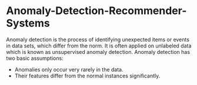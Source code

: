 
# Anomaly-Detection-Recommender-Systems

Anomaly detection is the process of identifying unexpected items or events in data sets, which differ from the norm. It is often applied on unlabeled data which is known as unsupervised anomaly detection. Anomaly detection has two basic assumptions:
- Anomalies only occur very rarely in the data.
- Their features differ from the normal instances significantly.
